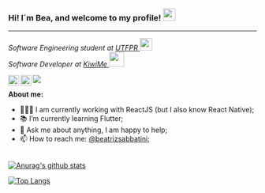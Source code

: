 ### Hi! I´m Bea, and welcome to my profile! <img src="https://media.giphy.com/media/hvRJCLFzcasrR4ia7z/giphy.gif" width="25px">
<hr>

<p><em>Software Engineering student at <a target="_blank" href="http://portal.utfpr.edu.br/">UTFPR </a><img src="https://media2.giphy.com/media/SUEN0j6R09jeEriEWr/giphy.gif?cid=ecf05e47f4f5jrf5a45vtjw830ten75mii34yk8rc7h099mv&rid=giphy.gif" width="25"></br>Software Developer at <a target="_blank" href="https://www.kiwime.io/">KiwiMe </a><img src="https://media.giphy.com/media/WUlplcMpOCEmTGBtBW/giphy.gif" width="30"> 
</em></p>

<a href="https://www.linkedin.com/in/beatriz-schwartz/">
  <img align="left" alt="Beatriz's LinkdeIN" width="22px" src="https://cdn-icons-png.flaticon.com/512/174/174857.png" />
</a>

<a href="https://www.instagram.com/bia.codes/">
  <img align="left" alt="Beatriz's Instagram" width="22px" src="https://upload.wikimedia.org/wikipedia/commons/thumb/a/a5/Instagram_icon.png/1024px-Instagram_icon.png" />
</a>

![](https://visitor-badge.glitch.me/badge?page_id=beatrizsabbatini.beatrizsabbatini)

**About me:**

- 👩🏼‍💻 I am currently working with ReactJS (but I also know React Native);
- 📚 I’m currently learning Flutter; 
- 💬 Ask me about anything, I am happy to help;
- 📫 How to reach me: [@beatrizsabbatini](https://www.linkedin.com/in/beatriz-schwartz/);

<br/>[![Anurag's github stats](https://github-readme-stats.vercel.app/api?username=beatrizsabbatini&count_private=true&count_private=true&theme=tokyonight)](https://github.com/anuraghazra/github-readme-stats)

[![Top Langs](https://github-readme-stats.vercel.app/api/top-langs/?username=beatrizsabbatini&layout=compact&theme=tokyonight)](https://github.com/anuraghazra/github-readme-stats)
